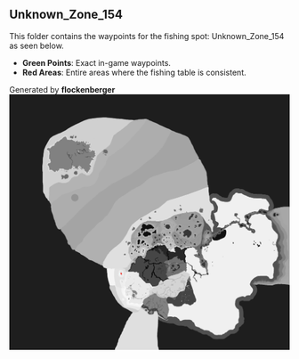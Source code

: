 ## Unknown_Zone_154
This folder contains the waypoints for the fishing spot: Unknown_Zone_154 as seen below.

- **Green Points**: Exact in-game waypoints.
- **Red Areas**: Entire areas where the fishing table is consistent.

Generated by **flockenberger**
![Unknown_Zone_154](./Preview.png?raw=true "Unknown_Zone_154")